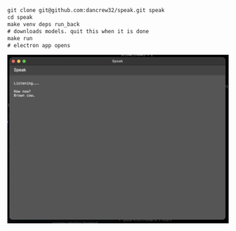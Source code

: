 ```
git clone git@github.com:dancrew32/speak.git speak
cd speak
make venv deps run_back
# downloads models. quit this when it is done
make run
# electron app opens
```

![electron app demo](demo.png)
